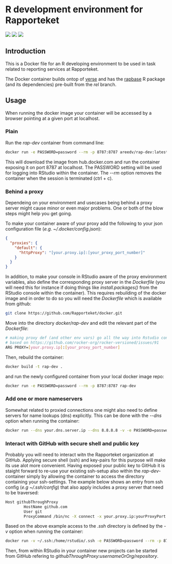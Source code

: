 # R development environment for Rapporteket
[![](https://img.shields.io/docker/automated/areedv/rap-dev.svg)](https://hub.docker.com/r/areedv/rap-dev/builds/)
[![](https://img.shields.io/docker/build/areedv/rap-dev.svg)](https://hub.docker.com/r/areedv/rap-dev/builds/)
[![](https://img.shields.io/docker/pulls/areedv/rap-dev.svg)](https://hub.docker.com/r/areedv/rap-dev)


## Introduction
This is a Docker file for an R developing environment to be used in task
related to reporting services at Rapporteket.

The Docker container builds ontop of
[verse](https://hub.docker.com/r/rocker/verse) and has the
[rapbase](https://github.com/Rapporteket/rapbase) R package (and its
dependencies) pre-built from the _rel_ branch.

## Usage
When running the docker image your container will be accessed by a browser
pointing at a given port at localhost.

### Plain
Run the _rap-dev_ container from command line:
```bash
docker run -e PASSWORD=password --rm -p 8787:8787 areedv/rap-dev:latest
```
This will download the image from hub.docker.com and run the container
exposing it on port 8787 at localhost. The PASSWORD setting will be used for
logging into RStudio within the container. The _--rm_ option removes the
container when the session is terminated (ctrl + c).

### Behind a proxy
Dependeing on your environment and usecases being behind a proxy server might
cause minor or even major problems. One or both of the blow steps might
help you get going.

To make your container aware of your proxy add the following to your json
configuration file (_e.g. ~/.docker/config.json_):

```json
{
  "proxies": {
    "default": {
      "httpProxy": "[your.proxy.ip]:[your_proxy_port_number]"
    }
  }
}
```
In addition, to make your console in RStudio aware of the proxy environment
variables, also define the corresponding proxy server in the _Dockerfile_
(you will need this for instance if doing things like _install.packages()_
from the RStudio console within the container). This requires rebuilding of
the docker image and in order to do so you will need the _Dockerfile_ which
is available from github:
```bash
git clone https://github.com/Rapporteket/docker.git
```
Move into the directory _docker/rap-dev_ and edit the relevant part of the 
_Dockerfile_:

```bash
# making proxy def (and other env vars) go all the way into Rstudio console
# based on https://github.com/rocker-org/rocker-versioned/issues/91
ARG PROXY=[your.proxy.ip]:[your_proxy_port_number]
```
Then, rebuild the container:
```bash
docker build -t rap-dev .
```
and run the newly configured container from your local docker image repo:
```bash
docker run -e PASSWORD=password --rm -p 8787:8787 rap-dev
```

### Add one or more nameservers
Somewhat related to proxied connections one might also need to define servers
for name lookups (dns) explicitly. This can be done with the _--dns_ option
when running the container:
```bash
docker run --dns your.dns.server.ip --dns 8.8.8.8 -v -e PASSWORD=password --rm -p 8787:8787 areedv/rap-dev:latest
```

### Interact with GitHub with secure shell and public key
Probably you will need to interact witn the Rapporteket organization at
GitHub. Applying secure shell (ssh) and key-pairs for this purpose will make
its use alot more convenient. Having exposed your public key to GitHub it is
staight forward to re-use your existing ssh-setup also within the
_rap-dev_-container simply by allowing the container to access the directory
containing your ssh-settings. The example below shows an entry from ssh config
(_e.g ~/.ssh/config_) that also apply includes a proxy server that need to be
traversed:
```bash
Host githubThroughProxy
        HostName github.com
        User git
        ProxyCommand /bin/nc -X connect -x your.proxy.ip:yourProxyPort %h %p
```
Based on the above example access to the _.ssh_ directory is defined by the
_-v_ option when running the container:
```bash
docker run -v ~/.ssh:/home/rstudio/.ssh -e PASSWORD=password --rm -p 8787:8787 areedv/rap-dev:latest
```

Then, from within RStudio in your container new projects can be started from
GitHub refering to _githubThroughProxy:usernameOrOrg/repository_.

